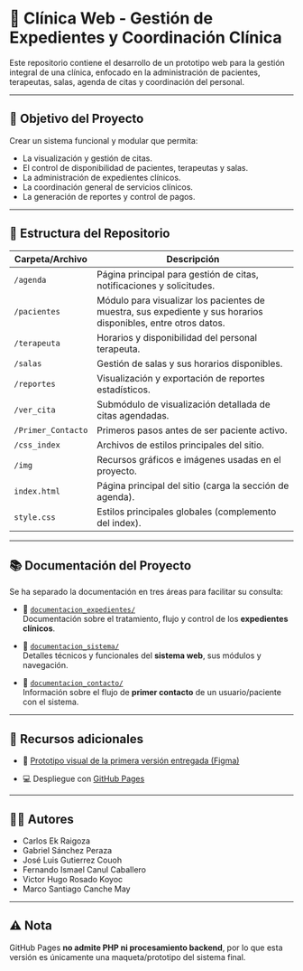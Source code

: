 # 🏥 Clínica Web - Gestión de Expedientes y Coordinación Clínica

Este repositorio contiene el desarrollo de un prototipo web para la gestión integral de una clínica, enfocado en la administración de pacientes, terapeutas, salas, agenda de citas y coordinación del personal.

---

## 📌 Objetivo del Proyecto

Crear un sistema funcional y modular que permita:

- La visualización y gestión de citas.
- El control de disponibilidad de pacientes, terapeutas y salas.
- La administración de expedientes clínicos.
- La coordinación general de servicios clínicos.
- La generación de reportes y control de pagos.

---

## 📁 Estructura del Repositorio

| Carpeta/Archivo       | Descripción |
|------------------------|-------------|
| `/agenda`              | Página principal para gestión de citas, notificaciones y solicitudes. |
| `/pacientes`           | Módulo para visualizar los pacientes de muestra, sus expediente y sus  horarios disponibles, entre otros datos. |
| `/terapeuta`           | Horarios y disponibilidad del personal terapeuta. |
| `/salas`               | Gestión de salas y sus horarios disponibles. |
| `/reportes`            | Visualización y exportación de reportes estadísticos. |
| `/ver_cita`            | Submódulo de visualización detallada de citas agendadas. |
| `/Primer_Contacto`     | Primeros pasos antes de ser paciente activo. |
| `/css_index`           | Archivos de estilos principales del sitio. |
| `/img`                 | Recursos gráficos e imágenes usadas en el proyecto. |
| `index.html`           | Página principal del sitio (carga la sección de agenda). |
| `style.css`            | Estilos principales globales (complemento del index). |

---

## 📚 Documentación del Proyecto

Se ha separado la documentación en tres áreas para facilitar su consulta:

- 📄 [`documentacion_expedientes/`](./documentacion_expedientes)  
  Documentación sobre el tratamiento, flujo y control de los **expedientes clínicos**.

- 📄 [`documentacion_sistema/`](./documentacion_sistema)  
  Detalles técnicos y funcionales del **sistema web**, sus módulos y navegación.

- 📄 [`documentacion_contacto/`](./documentacion_contacto)  
  Información sobre el flujo de **primer contacto** de un usuario/paciente con el sistema.

---

## 🔗 Recursos adicionales

- 🎨 [Prototipo visual de la primera versión entregada (Figma)](https://www.figma.com/design/kp0EV8D1mdzI2OQcKCoEz1/Expedientes_Cl%C3%ADnica?node-id=1051169-107&m=dev&t=eBp5dQeB45w8M59l-1)

- 💻 Despliegue con [GitHub Pages](https://carlosekraigoza.github.io/ClinicaWeb/)

---

## 👨‍💻 Autores

- Carlos Ek Raigoza
- Gabriel Sánchez Peraza
- José Luis Gutierrez Couoh
- Fernando Ismael Canul Caballero
- Victor Hugo Rosado Koyoc
- Marco Santiago Canche May

---

## ⚠️ Nota

GitHub Pages **no admite PHP ni procesamiento backend**, por lo que esta versión es únicamente una maqueta/prototipo del sistema final.
